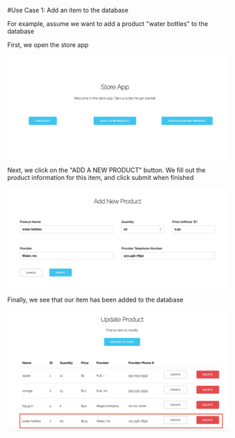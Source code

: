 #Use Case 1: Add an item to the database

For example, assume we want to add a product "water bottles" to the database

First, we open the store app 

![see usecase1_a.png](usecase1_a.png)

Next, we click on the "ADD A NEW PRODUCT" button. We fill out the product 
information for this item, and click submit when finished

![see usecase1_b.png](usecase1_b.png)

Finally, we see that our item has been added to the database 

![see usecase1_c.png](usecase1_c.png)
